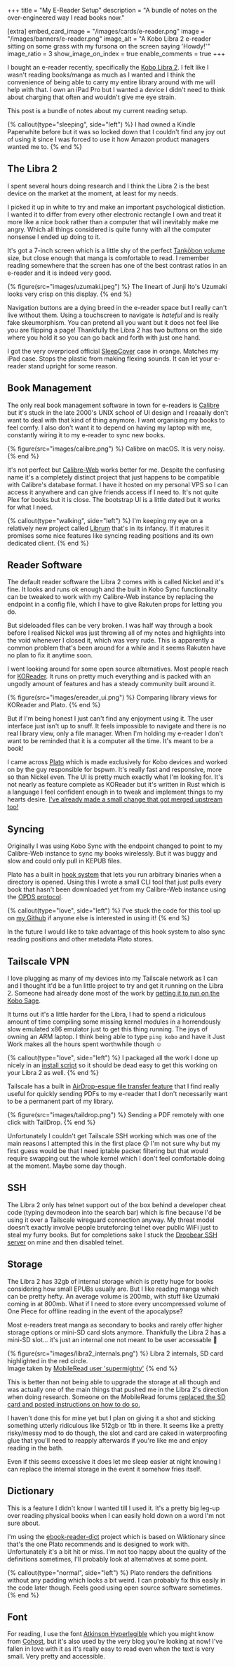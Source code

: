 +++
title = "My E-Reader Setup"
description = "A bundle of notes on the over-engineered way I read books now."

[extra]
embed_card_image = "/images/cards/e-reader.png"
image = "/images/banners/e-reader.png"
image_alt = "A Kobo Libra 2 e-reader sitting on some grass with my fursona on the screen saying 'Howdy!'"
image_ratio = 3
show_image_on_index = true
enable_comments = true
+++

I bought an e-reader recently, specifically the [Kobo Libra 2](https://uk.kobobooks.com/products/kobo-libra-2). I felt like I wasn't reading books/manga as much as I wanted and I think the convenience of being able to carry my entire library around with me will help with that. I own an iPad Pro but I wanted a device I didn't need to think about charging that often and wouldn't give me eye strain.

This post is a bundle of notes about my current reading setup.

{% callout(type="sleeping", side="left") %}
I had owned a Kindle Paperwhite before but it was so locked down that I couldn't find any joy out of using it since I was forced to use it how Amazon product managers wanted me to.
{% end %}

## The Libra 2
I spent several hours doing research and I think the Libra 2 is the best device on the market at the moment, at least for my needs.

I picked it up in white to try and make an important psychological distiction. I wanted it to differ from every other electronic rectangle I own and treat it more like a nice book rather than a computer that will inevitably make me angry. Which all things considered is quite funny with all the computer nonsense I ended up doing to it.

It's got a 7-inch screen which is a little shy of the perfect [Tankōbon volume](https://en.wikipedia.org/wiki/Tank%C5%8Dbon) size, but close enough that manga is comfortable to read. I remember reading somewhere that the screen has one of the best contrast ratios in an e-reader and it is indeed very good.

{% figure(src="images/uzumaki.jpeg") %}
    The lineart of Junji Ito's Uzumaki looks very crisp on this display.
{% end %}

Navigation buttons are a dying breed in the e-reader space but I really can't live without them. Using a touchscreen to navigate is *hateful* and is really fake skeumorphism. You can pretend all you want but it does not feel like you are flipping a page! Thankfully the Libra 2 has two buttons on the side where you hold it so you can go back and forth with just one hand.

I got the very overpriced official [SleepCover](https://uk.kobobooks.com/products/kobo-libra-2-sleepcover) case in orange. Matches my iPad case. Stops the plastic from making flexing sounds. It can let your e-reader stand upright for some reason.

## Book Management
The only real book management software in town for e-readers is [Calibre](https://calibre-ebook.com) but it's stuck in the late 2000's UNIX school of UI design and I reaaally don't want to deal with that kind of thing anymore. I want organising my books to feel comfy. I also don't want it to depend on having my laptop with me, constantly wiring it to my e-reader to sync new books.

{% figure(src="images/calibre.png") %}
    Calibre on macOS. It is very noisy.
{% end %}

It's not perfect but [Calibre-Web](https://github.com/janeczku/calibre-web) works better for me. Despite the confusing name it's a completely distinct project that just happens to be compatible with Calibre's database format. I have it hosted on my personal VPS so I can access it anywhere and can give friends access if I need to. It's not quite Plex for books but it is close. The bootstrap UI is a little dated but it works for what I need.

{% callout(type="walking", side="left") %}
I'm keeping my eye on a relatively new project called [Librum](https://github.com/Librum-Reader/Librum) that's in its infancy. If it matures it promises some nice features like syncing reading positions and its own dedicated client.
{% end %}

## Reader Software
The default reader software the Libra 2 comes with is called Nickel and it's fine. It looks and runs ok enough and the built in Kobo Sync functionality can be tweaked to work with my Calibre-Web instance by replacing the endpoint in a config file, which I have to give Rakuten props for letting you do.

But sideloaded files can be very broken. I was half way through a book before I realised Nickel was just throwing all of my notes and highlights into the void whenever I closed it, which was very rude. This is apparently a common problem that's been around for a while and it seems Rakuten have no plan to fix it anytime soon.

I went looking around for some open source alternatives. Most people reach for [KOReader](https://koreader.rocks). It runs on pretty much everything and is packed with an ungodly amount of features and has a steady community built around it.

{% figure(src="images/ereader_ui.png") %}
Comparing library views for KOReader and Plato.
{% end %}

But if I'm being honest I just can't find any enjoyment using it. The user interface just isn't up to snuff. It feels impossible to navigate and there is no real library view, only a file manager. When I'm holding my e-reader I don't want to be reminded that it is a computer all the time. It's meant to be a book!

I came across [Plato](https://github.com/baskerville/plato) which is made exclusively for Kobo devices and worked on by the guy responsible for bspwm. It's really fast and responsive, more so than Nickel even. The UI is pretty much exactly what I'm looking for. It's not nearly as feature complete as KOReader but it's written in Rust which is a language I feel confident enough in to tweak and implement things to my hearts desire. [I've already made a small change that got merged upstream too!](https://github.com/baskerville/plato/pull/323)

## Syncing
Originally I was using Kobo Sync with the endpoint changed to point to my Calibre-Web instance to sync my books wirelessly. But it was buggy and slow and could only pull in KEPUB files.

Plato has a built in [hook system](https://github.com/baskerville/plato/blob/master/doc/HOOKS.md) that lets you run arbitrary binaries when a directory is opened. Using this I wrote a small CLI tool that just pulls every book that hasn't been downloaded yet from my Calibre-Web instance using the [OPDS protocol](https://en.wikipedia.org/wiki/Open_Publication_Distribution_System).

{% callout(type="love", side="left") %}
I've stuck the code for this tool up on [my Github](https://github.com/videah/plato-opds) if anyone else is interested in using it!
{% end %}

In the future I would like to take advantage of this hook system to also sync reading positions and other metadata Plato stores.

## Tailscale VPN
I love plugging as many of my devices into my Tailscale network as I can and I thought it'd be a fun little project to try and get it running on the Libra 2. Someone had already done most of the work by [getting it to run on the Kobo Sage](https://dstaley.com/posts/tailscale-on-kobo-sage).

It turns out it's a little harder for the Libra, I had to spend a ridiculous amount of time compiling some missing kernel modules in a horrendously slow emulated x86 emulator just to get this thing running. The joys of owning an ARM laptop. I think being able to type `ping kobo` and have it Just Work makes all the hours spent worthwhile though ☺️

{% callout(type="love", side="left") %}
I packaged all the work I done up nicely in an [install script](https://github.com/videah/kobo-tailscale) so it should be dead easy to get this working on your Libra 2 as well.
{% end %}

Tailscale has a built in [AirDrop-esque file transfer feature](https://tailscale.com/kb/1106/taildrop) that I find really useful for quickly sending PDFs to my e-reader that I don't necessarily want to be a permanent part of my library.

{% figure(src="images/taildrop.png") %}
    Sending a PDF remotely with one click with TailDrop.
{% end %}

Unfortunately I couldn't get Tailscale SSH working which was one of the main reasons I attempted this in the first place 😢 I'm not sure why but my first guess would be that I need iptable packet filtering but that would require swapping out the whole kernel which I don't feel comfortable doing at the moment. Maybe some day though.

## SSH
The Libra 2 only has telnet support out of the box behind a developer cheat code (typing devmodeon into the search bar) which is fine because I'd be using it over a Tailscale wireguard connection anyway. My threat model doesn't exactly involve people bruteforcing telnet over public WiFi just to steal my furry books. But for completions sake I stuck the [Dropbear SSH server](https://matt.ucc.asn.au/dropbear/dropbear.html) on mine and then disabled telnet.

## Storage
The Libra 2 has 32gb of internal storage which is pretty huge for books considering how small EPUBs usually are. But I like reading manga which can be pretty hefty. An average volume is 200mb, with stuff like Uzumaki coming in at 800mb. What if I need to store every uncompressed volume of One Piece for offline reading in the event of the apocalypse?

Most e-readers treat manga as secondary to books and rarely offer higher storage options or mini-SD card slots anymore. Thankfully the Libra 2 has a mini-SD slot... it's just an internal one not meant to be user accessable 🫠

{% figure(src="images/libra2_internals.png") %}
Libra 2 internals, SD card highlighted in the red circle. <br> Image taken by [MobileRead user 'supermighty'](https://www.mobileread.com/forums/showthread.php?t=342428)
{% end %}

This is better than not being able to upgrade the storage at all though and was actually one of the main things that pushed me in the Libra 2's direction when doing research. Someone on the MobileRead forums [replaced the SD card and posted instructions on how to do so.](https://www.mobileread.com/forums/showthread.php?t=348546)

I haven't done this for mine yet but I plan on giving it a shot and sticking something utterly ridiculous like 512gb or 1tb in there. It seems like a pretty risky/messy mod to do though, the slot and card are caked in waterproofing glue that you'll need to reapply afterwards if you're like me and enjoy reading in the bath.

Even if this seems excessive it does let me sleep easier at night knowing I can replace the internal storage in the event it somehow fries itself.

## Dictionary
This is a feature I didn't know I wanted till I used it. It's a pretty big leg-up over reading physical books when I can easily hold down on a word I'm not sure about.

I'm using the [ebook-reader-dict](https://github.com/BoboTiG/ebook-reader-dict) project which is based on Wiktionary since that's the one Plato recommends and is designed to work with. Unfortunately it's a bit hit or miss. I'm not too happy about the quality of the definitions sometimes, I'll probably look at alternatives at some point.

{% callout(type="normal", side="left") %}
Plato renders the definitions without any padding which looks a bit weird. I can probably fix this easily in the code later though. Feels good using open source software sometimes.
{% end %}

## Font
For reading, I use the font [Atkinson Hyperlegible](https://brailleinstitute.org/freefont) which you might know from [Cohost](https://cohost.org), but it's also used by the very blog you're looking at now! I've fallen in love with it as it's really easy to read even when the text is very small. Very pretty and accessible.